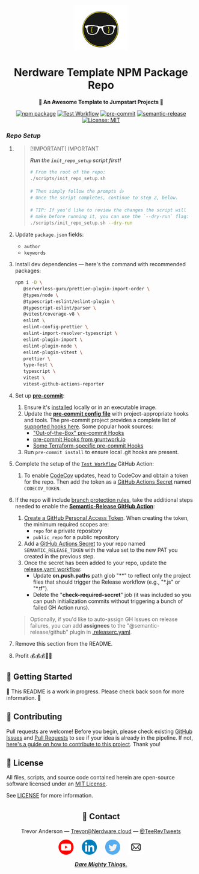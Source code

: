 <div align="center">

   <a href="https://www.youtube.com/@nerdware-io">
      <img src="https://github.com/Nerdware-LLC/.github/blob/main/profile/nerdware_logo.png" height="120" alt="Nerdware logo" />
   </a>

   <h1>Nerdware Template NPM Package Repo</h1>

**🚀 An Awesome Template to Jumpstart Projects 🚀**

[![npm package][npm-badge]](https://www.npmjs.com/package/<NPM_PKG_NAME> "View this project on npm")
[![Test Workflow][gh-test-badge]](.github/workflows/test.yaml "View Test Workflow file")
[![pre-commit][pre-commit-badge]](https://pre-commit.com "pre-commit.com")
[![semantic-release][semantic-badge]](https://github.com/semantic-release/semantic-release "github.com: semantic-release")
[![License: MIT][license-badge]](/LICENSE "View License")

<!--   BADGE LINKS   -->
[npm-badge]: https://img.shields.io/npm/v/<NPM_PKG_NAME>?logo=npm&label=npm%40latest
[gh-test-badge]: https://github.com/<REPO_OWNER>/<REPO_NAME>/actions/workflows/test.yaml/badge.svg?branch=main
[pre-commit-badge]: https://img.shields.io/badge/pre--commit-F8B424.svg?logo=pre-commit&logoColor=F8B424&labelColor=gray
[semantic-badge]: https://img.shields.io/badge/%20%20%F0%9F%93%A6%F0%9F%9A%80-semantic--release-E10079.svg
[license-badge]: https://img.shields.io/badge/License-MIT-000080.svg

</div>

### **_Repo Setup_**

1. > [!IMPORTANT] IMPORTANT
   >
   > **_Run the `init_repo_setup` script first!_**
   > ```bash
   > # From the root of the repo:
   > ./scripts/init_repo_setup.sh
   >
   > # Then simply follow the prompts 👍
   > # Once the script completes, continue to step 2, below.
   >
   > # TIP: If you'd like to review the changes the script will
   > # make before running it, you can use the `--dry-run` flag:
   > ./scripts/init_repo_setup.sh --dry-run
   > ```

2. Update `package.json` fields:

   - `author`
   - `keywords`

3. Install dev dependencies — here's the command with recommended packages:

   ```bash
   npm i -D \
      @serverless-guru/prettier-plugin-import-order \
      @types/node \
      @typescript-eslint/eslint-plugin \
      @typescript-eslint/parser \
      @vitest/coverage-v8 \
      eslint \
      eslint-config-prettier \
      eslint-import-resolver-typescript \
      eslint-plugin-import \
      eslint-plugin-node \
      eslint-plugin-vitest \
      prettier \
      type-fest \
      typescript \
      vitest \
      vitest-github-actions-reporter
   ```

4. Set up [**pre-commit**](https://pre-commit.com/#install):

   1. Ensure it's [installed](https://pre-commit.com/#install) locally or in an executable image.
   2. Update the [**pre-commit config file**](/.pre-commit-config.yaml) with project-appropriate hooks and tools. The pre-commit project provides a complete list of [supported hooks here](https://pre-commit.com/hooks.html). Some popular hook sources:
      - ["Out-of-the-Box" pre-commit Hooks](https://github.com/pre-commit/pre-commit-hooks)
      - [pre-commit Hooks from gruntwork.io](https://github.com/gruntwork-io/pre-commit)
      - [Some Terraform-specific pre-commit Hooks](https://github.com/antonbabenko/pre-commit-terraform)
   3. Run `pre-commit install` to ensure local .git hooks are present.

5. Complete the setup of the [`Test Workflow`](./.github/workflows/test.yaml) GitHub Action:

   1. To enable [CodeCov](https://app.codecov.io/gh) updates, head to CodeCov and obtain a token for the repo. Then add the token as a [GitHub Actions Secret][gh-action-docs-url] named `CODECOV_TOKEN`.

6. If the repo will include [branch protection rules][gh-branch-protect-url], take the additional steps needed to enable the [**Semantic-Release GitHub Action**][release-gh-action-url]:

   1. [Create a GitHub Personal Access Token][gh-pat-docs-url]. When creating the token, the minimum required scopes are:
      - `repo` for a private repository
      - `public_repo` for a public repository
   2. Add a [GitHub Actions Secret][gh-action-docs-url] to your repo named `SEMANTIC_RELEASE_TOKEN` with the value set to the new PAT you created in the previous step.
   3. Once the secret has been added to your repo, update the [release.yaml workflow](/.github/workflows/release.yaml):
      - Update **on.push.paths** path glob "\*\*" to reflect only the project files that should trigger the Release workflow (e.g., "\*.js" or "\*.tf").
      - Delete the "**check-required-secret**" job (it was included so you can push initialization commits without triggering a bunch of failed GH Action runs).

   > Optionally, if you'd like to auto-assign GH Issues on release failures, you can add **assignees** to the "@semantic-release/github" plugin in [.releaserc.yaml](/.releaserc.yaml).

   [gh-branch-protect-url]: https://docs.github.com/en/repositories/configuring-branches-and-merges-in-your-repository/managing-protected-branches/about-protected-branches
   [release-gh-action-url]: https://github.com/Nerdware-LLC/reusable-action-workflows#semantic-release
   [gh-pat-docs-url]: https://docs.github.com/en/authentication/keeping-your-account-and-data-secure/creating-a-personal-access-token
   [gh-action-docs-url]: https://docs.github.com/en/actions/security-guides/encrypted-secrets

7. Remove this section from the README.

8. Profit 💰💰💰🥳🎉 <!-- https://knowyourmeme.com/memes/profit -->

## 🚀 Getting Started

<!-- TODO Add usage info to README -->

🚧 This README is a work in progress. Please check back soon for more information. 🚧

## 🤝 Contributing

Pull requests are welcome! Before you begin, please check existing [GitHub Issues](https://github.com/<REPO_OWNER>/<REPO_NAME>/issues) and [Pull Requests](https://github.com/<REPO_OWNER>/<REPO_NAME>/pulls) to see if your idea is already in the pipeline. If not, [here's a guide on how to contribute to this project](./CONTRIBUTING.md). Thank you!

## 📝 License

All files, scripts, and source code contained herein are open-source software licensed under an [MIT License](/LICENSE).

See [LICENSE](/LICENSE) for more information.

<div align="center" style="margin-top:35px;">

## 💬 Contact

Trevor Anderson — [Trevor@Nerdware.cloud](mailto:trevor@nerdware.cloud) — [@TeeRevTweets](https://twitter.com/teerevtweets)

[<img src="https://github.com/trevor-anderson/trevor-anderson/blob/main/assets/YouTube_icon_circle.svg" height="40" alt="Check out Nerdware on YouTube" />](https://www.youtube.com/@nerdware-io)
&emsp;
[<img src="https://github.com/trevor-anderson/trevor-anderson/blob/main/assets/LinkedIn_icon_circle.svg" height="40" alt="Trevor Anderson's LinkedIn" />](https://www.linkedin.com/in/meet-trevor-anderson/)
&emsp;
[<img src="https://github.com/trevor-anderson/trevor-anderson/blob/main/assets/Twitter_icon_circle.svg" height="40" alt="Trevor Anderson's Twitter" />](https://twitter.com/TeeRevTweets)
&emsp;
[<img src="https://github.com/trevor-anderson/trevor-anderson/blob/main/assets/email_icon_circle.svg" height="40" alt="Email Trevor Anderson" />](mailto:trevor@nerdware.cloud)

[**_Dare Mighty Things._**](https://www.youtube.com/watch?v=GO5FwsblpT8)

</div>
